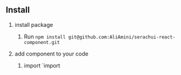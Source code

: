 ## Install

1. install package 
	1. Run `npm install git@github.com:AliAmini/serachui-react-component.git`

1. add component to your code
	1. import `import 
